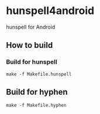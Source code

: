 # hunspell4android
hunspell for Android

## How to build

### Build for hunspell

    make -f Makefile.hunspell


## Build for hyphen

    make -f Makefile.hyphen
